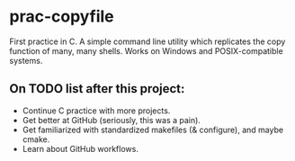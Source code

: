 # prac-copyfile
First practice in C. A simple command line utility which replicates the copy function of many, many shells. Works on Windows and POSIX-compatible systems.

## On TODO list after this project:
- Continue C practice with more projects.
- Get better at GitHub (seriously, this was a pain).
- Get familiarized with standardized makefiles (& configure), and maybe cmake.
- Learn about GitHub workflows.

